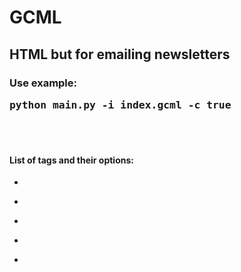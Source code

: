 
<h1>GCML</h1>
<h2>HTML but for emailing newsletters</h2>

<h3>Use example:<br/> <pre>python main.py -i index.gcml -c true</pre></h3>

<br/><br/>

<h4>List of tags and their options:</h4>
<ul>
	<li><pre><gc-body [bgcolor]></pre></li>
	<li><pre><gc-container [bgcolor] [width]></pre></li>
	<li><pre><gc-table [bgcolor] [width] [height] [align]></pre></li>
	<li><pre><gc-btn [fontcolor] [bgcolor] [width] [height] [radius] [fontsize]></pre></li>
	<li><pre><gc-spacer [height] [bgcolor]></pre></li>
</ul>
